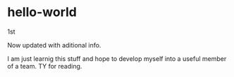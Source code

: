 # hello-world
1st

Now updated with aditional info.

I am just learnig this stuff and hope to develop myself into a useful member of a team.
TY for reading.

